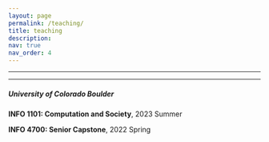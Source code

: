 ```yaml
---
layout: page
permalink: /teaching/
title: teaching
description:
nav: true
nav_order: 4
---
```


<hr>
<hr>

##### *University of Colorado Boulder*

**INFO 1101: Computation and Society**,  2023 Summer



**INFO 4700: Senior Capstone**,  2022 Spring
